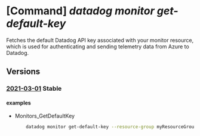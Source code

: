# [Command] _datadog monitor get-default-key_

Fetches the default Datadog API key associated with your monitor resource, which is used for authenticating and sending telemetry data from Azure to Datadog.

## Versions

### [2021-03-01](/Resources/mgmt-plane/L3N1YnNjcmlwdGlvbnMve30vcmVzb3VyY2Vncm91cHMve30vcHJvdmlkZXJzL21pY3Jvc29mdC5kYXRhZG9nL21vbml0b3JzL3t9L2dldGRlZmF1bHRrZXk=/2021-03-01.xml) **Stable**

<!-- mgmt-plane /subscriptions/{}/resourcegroups/{}/providers/microsoft.datadog/monitors/{}/getdefaultkey 2021-03-01 -->

#### examples

- Monitors_GetDefaultKey
    ```bash
        datadog monitor get-default-key --resource-group myResourceGroup --monitor-name myMonitor
    ```
